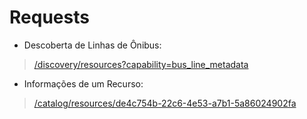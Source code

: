 # Requests

* Descoberta de Linhas de Ônibus:
> [/discovery/resources?capability=bus_line_metadata](outputs/discovery.json)

* Informações de um Recurso:
> [/catalog/resources/de4c754b-22c6-4e53-a7b1-5a86024902fa](outputs/resource_static_data.json)
